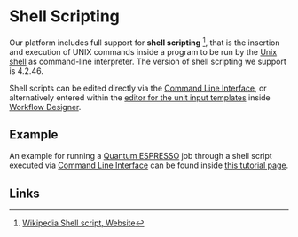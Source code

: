 # Shell Scripting

Our platform includes full support for **shell scripting** [^1], that is the insertion and execution of UNIX commands inside a program to be run by the [Unix shell](../../cli/environment.md#shell-type) as command-line interpreter. The version of shell scripting we support is 4.2.46.

Shell scripts can be edited directly via the [Command Line Interface](../../cli/overview.md), or alternatively entered within the [editor for the unit input templates](../../workflow-designer/unit-editor/input-templates.md) inside [Workflow Designer](../../workflow-designer/overview.md).

## Example

An example for running a [Quantum ESPRESSO](../modeling/quantum-espresso.md) job through a shell script executed via [Command Line Interface](../../jobs-cli/overview.md) can be found inside [this tutorial page](../../tutorials/jobs-cli/job-cli-example.md#4.-combined-input-script).

## Links

[^1]: [Wikipedia Shell script, Website](https://en.wikipedia.org/wiki/Shell_script)

